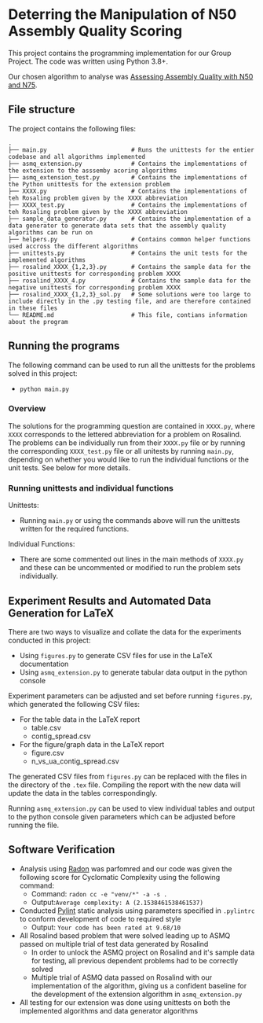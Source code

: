 # Deterring the Manipulation of N50 Assembly Quality Scoring

This project contains the programming implementation for our Group Project. The code was written using Python 3.8+.

Our chosen algorithm to analyse was [Assessing Assembly Quality with N50 and N75](http://rosalind.info/problems/asmq/).

## File structure

The project contains the following files:

```
.
├── main.py                        # Runs the unittests for the entier codebase and all algorithms implemented
├── asmq_extension.py              # Contains the implementations of the extension to the asssemby acoring algorithms
├── asmq_extension_test.py         # Contains the implementations of the Python unittests for the extension problem 
├── XXXX.py                        # Contains the implementations of teh Rosaling problem given by the XXXX abbreviation
├── XXXX_test.py                   # Contains the implementations of teh Rosaling problem given by the XXXX abbreviation
├── sample_data_generator.py       # Contains the implementation of a data generator to generate data sets that the assembly quality algorithms can be run on
├── helpers.py                     # Contains common helper functions used accross the different algorithms
├── unittests.py                   # Contains the unit tests for the implemented algorithms
├── rosalind_XXXX_{1,2,3}.py       # Contains the sample data for the positive unittests for corresponding problem XXXX
├── rosalind_XXXX_4.py             # Contains the sample data for the negative unittests for corresponding problem XXXX
├── rosalind_XXXX_{1,2,3}_sol.py   # Some solutions were too large to include directly in the .py testing file, and are therefore contained in these files
└── README.md                      # This file, contians information about the program
```

## Running the programs

The following command can be used to run all the unittests for the problems solved in this project:

- `python main.py`

### Overview

The solutions for the programming question are contained in `XXXX.py`, where `XXXX` corresponds to the lettered
abbreviation for a problem on Rosalind. The problems can be individually run from their `XXXX.py` file or by
running the corresponding `XXXX_test.py` file or all unitests by running `main.py`,
depending on whether you would like to run the individual functions or the unit tests. See below for more details.

### Running unittests and individual functions

Unittests:
- Running `main.py` or using the commands above will run the unittests written for the
required functions.

Individual Functions:
- There are some commented out lines in the main methods of `XXXX.py` and these can be uncommented or
modified to run the problem sets individually.

## Experiment Results and Automated Data Generation for LaTeX

There are two ways to visualize and collate the data for the experiments conducted in this project:

- Using `figures.py` to generate CSV files for use in the LaTeX documentation
- Using `asmq_extension.py` to generate tabular data output in the python console

Experiment parameters can be adjusted and set before running `figures.py`, which generated the following CSV files:
- For the table data in the LaTeX report
    - table.csv
    - contig_spread.csv
- For the figure/graph data in the LaTeX report
    - figure.csv
    - n_vs_ua_contig_spread.csv

The generated CSV files from `figures.py` can be replaced with the files in the directory of the `.tex` file. Compiling
the report with the new data will update the data in the tables correspondingly.

Running `asmq_extension.py` can be used to view individual tables and output to the python console given parameters
which can be adjusted before running the file.

## Software Verification

- Analysis using [Radon](https://pypi.org/project/radon/) was parfomred and our code was given the following score for
  Cyclomatic Complexity using the following command:
    - Command: `radon cc -e "venv/*" -a -s .`
    - Output:`Average complexity: A (2.1538461538461537)`
- Conducted [Pylint](https://pylint.org/) static analysis using parameters specified in `.pylintrc` to conform
  development of code to required style
  - Output: `Your code has been rated at 9.68/10`
- All Rosalind based problem that were solved leading up to ASMQ passed on multiple trial of test data generated by Rosalind
    - In order to unlock the ASMQ project on Rosalind and it's sample data for testing, all previous dependent problems
      had to be correctly solved
    - Multiple trial of ASMQ data passed on Rosalind with our implementation of the algorithm, giving us a confident
      baseline for the development of the extension algorithm in `asmq_extension.py`
- All testing for our extension was done using unittests on both the implemented algorithms and data generator algorithms
